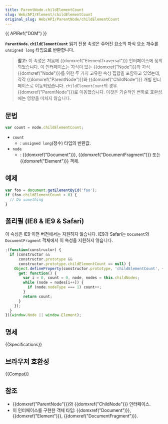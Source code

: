 ```yaml
---
title: ParentNode.childElementCount
slug: Web/API/Element/childElementCount
original_slug: Web/API/ParentNode/childElementCount
---
```

{{ APIRef("DOM") }}

**`ParentNode.childElementCount`** 읽기 전용 속성은 주어진 요소의 자식 요소 개수를 `unsigned long` 타입으로 반환합니다.

> **참고:** 이 속성은 처음에 {{domxref("ElementTraversal")}} 인터페이스에 정의되었습니다. 이 인터페이스는 자식이 있는 {{domxref("Node")}}와 자식 {{domxref("Node")}}를 위한 두 가지 고유한 속성 집합을 포함하고 있었는데, 각각 {{domxref("ParentNode")}}와 {{domxref("ChildNode")}} 개별 인터페이스로 이동되었습니다. `childElementCount`의 경우 {{domxref("ParentNode")}}로 이동했습니다. 이것은 기술적인 변화로 호환성에는 영향을 미치지 않습니다.

## 문법

```js
var count = node.childElementCount;
```

- `count`
  - : `unsigned long`(정수) 타입의 반환값.
- `node`
  - : {{domxref("Document")}}, {{domxref("DocumentFragment")}} 또는 {{domxref("Element")}} 객체.

## 예제

```js
var foo = document.getElementById('foo');
if (foo.childElementCount > 0) {
  // Do something
}
```

## 폴리필 (IE8 & IE9 & Safari)

이 속성은 IE9 이전 버전에서는 지원하지 않습니다. IE9과 Safari는 `Document`와 `DocumentFragment` 객체에서 이 속성을 지원하지 않습니다.

```js
;(function(constructor) {
  if (constructor &&
      constructor.prototype &&
      constructor.prototype.childElementCount == null) {
    Object.defineProperty(constructor.prototype, 'childElementCount', {
      get: function() {
        var i = 0, count = 0, node, nodes = this.childNodes;
        while (node = nodes[i++]) {
          if (node.nodeType === 1) count++;
        }
        return count;
      }
    });
  }
})(window.Node || window.Element);
```

## 명세

{{Specifications}}

## 브라우저 호환성

{{Compat}}

## 참조

- {{domxref("ParentNode")}}와 {{domxref("ChildNode")}} 인터페이스.
- 이 인터페이스를 구현한 객체 타입: {{domxref("Document")}}, {{domxref("Element")}}, {{domxref("DocumentFragment")}}.

